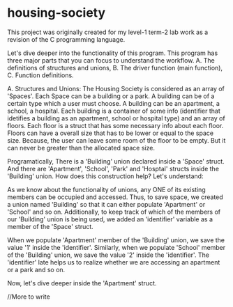 # housing-society
This project was originally created for my level-1 term-2 lab work as a revision of the C programming language. 

Let's dive deeper into the functionality of this program. This program has three major parts that you can focus to understand the workflow.
A. The definitions of structures and unions,
B. The driver function (main function),
C. Function definitions.

A. Structures and Unions:
The Housing Society is considered as an array of 'Spaces'. Each Space can be a building or a park. A building can be of a certain type which a user must choose. A building can be an apartment, a school, a hospital. Each building is a container of some info (identifier that idetifies a building as an apartment, school or hospital type) and an array of floors. Each floor is a struct that has some necessary info about each floor. Floors can have a overall size that has to be lower or equal to the space size. Because, the user can leave some room of the floor to be empty. But it can never be greater than the allocated space size.

Programatically, There is a 'Building' union declared inside a 'Space' struct. And there are 'Apartment', 'School', 'Park' and 'Hosptal' structs inside the 'Building' union. How does this construction help? Let's understand:

As we know about the functionality of unions, any ONE of its existing members can be occupied and accessed. Thus, to save space, we created a union named 'Building' so that it can either populate 'Apartment' or 'School' and so on. Additionally, to keep track of which of the members of our 'Building' union is being used, we added an 'identifier' variable as a member of the 'Space' struct. 

When we populate 'Apartment' member of the 'Building' union, we save the value '1' inside the 'identifier'. Similarly, when we populate 'School' member of the 'Building' union, we save the value '2' inside the 'identifier'. The 'identifier' late helps us to realize whether we are accessing an apartment or a park and so on.

Now, let's dive deeper inside the 'Apartment' struct. 

//More to write

